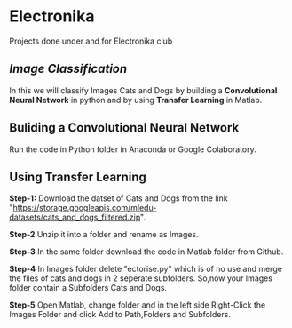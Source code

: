 # Electronika
Projects done under and for Electronika club

## **_Image Classification_**
In this we will classify Images Cats and Dogs by building a **Convolutional Neural Network** in python and by using **Transfer Learning** in Matlab.

## Buliding a Convolutional Neural Network
Run the code in Python folder in Anaconda or Google Colaboratory.

## Using Transfer Learning
**Step-1:** Download the datset of Cats and Dogs from the link "https://storage.googleapis.com/mledu-datasets/cats_and_dogs_filtered.zip".

**Step-2** Unzip it into a folder and rename as Images.

**Step-3** In the same folder download the code in Matlab folder from Github.

**Step-4** In Images folder delete "ectorise.py" which is of no use and merge the files of cats and dogs in 2 seperate subfolders. So,now your Images folder contain a Subfolders Cats and Dogs.

**Step-5** Open Matlab, change folder and in the left side Right-Click the Images Folder and click Add to Path,Folders and Subfolders.
